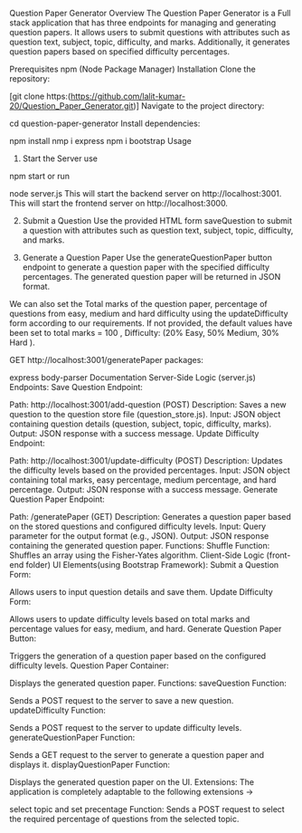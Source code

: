 Question Paper Generator
Overview
The Question Paper Generator is a Full stack application that has three endpoints for managing and generating question papers. It allows users to submit questions with attributes such as question text, subject, topic, difficulty, and marks. Additionally, it generates question papers based on specified difficulty percentages.

Prerequisites
npm (Node Package Manager)
Installation
Clone the repository:

[git clone https:(https://github.com/lalit-kumar-20/Question_Paper_Generator.git)]
Navigate to the project directory:

cd question-paper-generator
Install dependencies:

npm install
nmp i express
npm i bootstrap
Usage
1. Start the Server
use

npm start
or run

node server.js
This will start the backend server on http://localhost:3001.
This will start the frontend server on http://localhost:3000.

2. Submit a Question
Use the provided HTML form saveQuestion to submit a question with attributes such as question text, subject, topic, difficulty, and marks.

3. Generate a Question Paper
Use the generateQuestionPaper button endpoint to generate a question paper with the specified difficulty percentages. The generated question paper will be returned in JSON format.

We can also set the Total marks of the question paper, percentage of questions from easy, medium and hard difficulty using the updateDifficulty form according to our requirements. If not provided, the default values have been set to total marks = 100 , Difficulty: (20% Easy, 50% Medium, 30% Hard ).

GET http://localhost:3001/generatePaper
packages:

express
body-parser
Documentation
Server-Side Logic (server.js)
Endpoints:
Save Question Endpoint:

Path: http://localhost:3001/add-question (POST)
Description: Saves a new question to the question store file (question_store.js).
Input: JSON object containing question details (question, subject, topic, difficulty, marks).
Output: JSON response with a success message.
Update Difficulty Endpoint:

Path: http://localhost:3001/update-difficulty (POST)
Description: Updates the difficulty levels based on the provided percentages.
Input: JSON object containing total marks, easy percentage, medium percentage, and hard percentage.
Output: JSON response with a success message.
Generate Question Paper Endpoint:

Path: /generatePaper (GET)
Description: Generates a question paper based on the stored questions and configured difficulty levels.
Input: Query parameter for the output format (e.g., JSON).
Output: JSON response containing the generated question paper.
Functions:
Shuffle Function:
Shuffles an array using the Fisher-Yates algorithm.
Client-Side Logic (front-end folder)
UI Elements(using Bootstrap Framework):
Submit a Question Form:

Allows users to input question details and save them.
Update Difficulty Form:

Allows users to update difficulty levels based on total marks and percentage values for easy, medium, and hard.
Generate Question Paper Button:

Triggers the generation of a question paper based on the configured difficulty levels.
Question Paper Container:

Displays the generated question paper.
Functions:
saveQuestion Function:

Sends a POST request to the server to save a new question.
updateDifficulty Function:

Sends a POST request to the server to update difficulty levels.
generateQuestionPaper Function:

Sends a GET request to the server to generate a question paper and displays it.
displayQuestionPaper Function:

Displays the generated question paper on the UI.
Extensions:
The application is completely adaptable to the following extensions ->

select topic and set precentage Function:
Sends a POST request to select the required percentage of questions from the selected topic.
